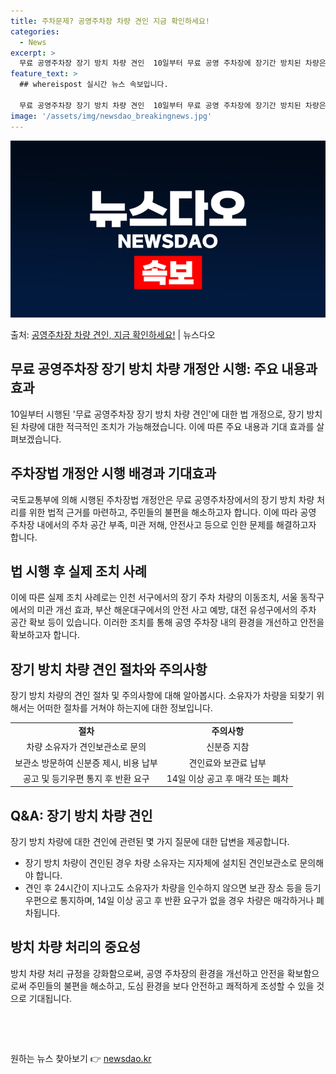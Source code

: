```yaml
---
title: 주차문제? 공영주차장 차량 견인 지금 확인하세요!
categories:
  - News
excerpt: >
  무료 공영주차장 장기 방치 차량 견인  10일부터 무료 공영 주차장에 장기간 방치된 차량은 강제로 견인될 수…
feature_text: >
  ## whereispost 실시간 뉴스 속보입니다.

  무료 공영주차장 장기 방치 차량 견인  10일부터 무료 공영 주차장에 장기간 방치된 차량은 강제로 견인될 수…
image: '/assets/img/newsdao_breakingnews.jpg'
---
```


![뉴스다오 속보](/assets/img/newsdao_breakingnews.jpg)

<p>출처: <a href="https://newsdao.kr/4721" rel="dofollow">공영주차장 차량 견인, 지금 확인하세요!</a> | 뉴스다오</p>

<h2 data-ke-size="size26">무료 공영주차장 장기 방치 차량 개정안 시행: 주요 내용과 효과</h2>
<p data-ke-size="size16">10일부터 시행된 '무료 공영주차장 장기 방치 차량 견인'에 대한 법 개정으로, 장기 방치된 차량에 대한 적극적인 조치가 가능해졌습니다. 이에 따른 주요 내용과 기대 효과를 살펴보겠습니다.</p>

<h2 data-ke-size="size26">주차장법 개정안 시행 배경과 기대효과</h2>
<p data-ke-size="size16">국토교통부에 의해 시행된 주차장법 개정안은 무료 공영주차장에서의 장기 방치 차량 처리를 위한 법적 근거를 마련하고, 주민들의 불편을 해소하고자 합니다. 이에 따라 공영 주차장 내에서의 주차 공간 부족, 미관 저해, 안전사고 등으로 인한 문제를 해결하고자 합니다.</p>

<h2 data-ke-size="size26">법 시행 후 실제 조치 사례</h2>
<p data-ke-size="size16">이에 따른 실제 조치 사례로는 인천 서구에서의 장기 주차 차량의 이동조치, 서울 동작구에서의 미관 개선 효과, 부산 해운대구에서의 안전 사고 예방, 대전 유성구에서의 주차 공간 확보 등이 있습니다. 이러한 조치를 통해 공영 주차장 내의 환경을 개선하고 안전을 확보하고자 합니다.</p>

<h2 data-ke-size="size26">장기 방치 차량 견인 절차와 주의사항</h2>
<p data-ke-size="size16">장기 방치 차량의 견인 절차 및 주의사항에 대해 알아봅시다. 소유자가 차량을 되찾기 위해서는 어떠한 절차를 거쳐야 하는지에 대한 정보입니다.</p>

<table>
	<tr>
		<td style="text-align: center; height: 17px;"><b>절차</b></td>
		<td style="text-align: center; height: 17px;"><b>주의사항</b></td>
	</tr>
	<tr>
		<td style="text-align: center;">차량 소유자가 견인보관소로 문의</td>
		<td style="text-align: center;">신분증 지참</td>
	</tr>
	<tr>
		<td style="text-align: center;">보관소 방문하여 신분증 제시, 비용 납부</td>
		<td style="text-align: center;">견인료와 보관료 납부</td>
	</tr>
	<tr>
		<td style="text-align: center;">공고 및 등기우편 통지 후 반환 요구</td>
		<td style="text-align: center;">14일 이상 공고 후 매각 또는 폐차</td>
	</tr>
</table>

<h2 data-ke-size="size26">Q&A: 장기 방치 차량 견인</h2>
<p data-ke-size="size16">장기 방치 차량에 대한 견인에 관련된 몇 가지 질문에 대한 답변을 제공합니다.</p>

<ul>
	<li>장기 방치 차량이 견인된 경우 차량 소유자는 지자체에 설치된 견인보관소로 문의해야 합니다.</li>
	<li>견인 후 24시간이 지나고도 소유자가 차량을 인수하지 않으면 보관 장소 등을 등기우편으로 통지하며, 14일 이상 공고 후 반환 요구가 없을 경우 차량은 매각하거나 폐차됩니다.</li>
</ul>

<h2 data-ke-size="size26">방치 차량 처리의 중요성</h2>
<p data-ke-size="size16">방치 차량 처리 규정을 강화함으로써, 공영 주차장의 환경을 개선하고 안전을 확보함으로써 주민들의 불편을 해소하고, 도심 환경을 보다 안전하고 쾌적하게 조성할 수 있을 것으로 기대됩니다.</p><p data-ke-size="size16">&nbsp;</p><p data-ke-size="size16">&nbsp;</p> 

원하는 뉴스 찾아보기 👉 <a href="https://newsdao.kr" rel="dofollow">newsdao.kr</a>


